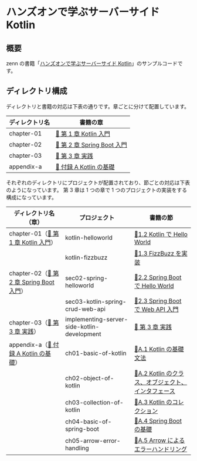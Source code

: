 # ハンズオンで学ぶサーバーサイド Kotlin

## 概要

zenn の書籍「[ハンズオンで学ぶサーバーサイド Kotlin](https://zenn.dev/msksgm/books/implementing-server-side-kotlin-development)」のサンプルコードです。

## ディレクトリ構成

ディレクトリと書籍の対応は下表の通りです。章ごとに分けて配置しています。

| ディレクトリ名 | 書籍の章                                                                                                                                   |
| -------------- | ------------------------------------------------------------------------------------------------------------------------------------------ |
| chapter-01     | [📘 第 1 章 Kotlin 入門](https://zenn.dev/msksgm/books/implementing-server-side-kotlin-development/viewer/chapter-01-00-kotlin-intro)      |
| chapter-02     | [📘 第 2 章 Spring Boot 入門](https://zenn.dev/msksgm/books/implementing-server-side-kotlin-development/viewer/chapter-02-00-spring-intro) |
| chapter-03     | [📘 第 3 章 実践](https://zenn.dev/msksgm/books/implementing-server-side-kotlin-development/viewer/chapter-03-00-impl)                     |
| appendix-a     | [📙 付録 A Kotlin の基礎](https://zenn.dev/msksgm/books/implementing-server-side-kotlin-development/viewer/appendix-a-00-basic)            |

それぞれのディレクトリにプロジェクトが配置されており、節ごとの対応は下表のようになっています。
第 3 章は 1 つの章で 1 つのプロジェクトの実装をする構成になっています。

| ディレクトリ名（章）                                                                                                                                     | プロジェクト                                | 書籍の節                                                                                                                                                              |
| -------------------------------------------------------------------------------------------------------------------------------------------------------- | ------------------------------------------- | --------------------------------------------------------------------------------------------------------------------------------------------------------------------- |
| chapter-01（[📘 第 1 章 Kotlin 入門](https://zenn.dev/msksgm/books/implementing-server-side-kotlin-development/viewer/chapter-01-00-kotlin-intro)）      | kotlin-helloworld                           | [📃1.2 Kotlin で Hello World](https://zenn.dev/msksgm/books/implementing-server-side-kotlin-development/viewer/chapter-01-02-kotlin-intro-hello-world)                |
|                                                                                                                                                          | kotlin-fizzbuzz                             | [📃1.3 FizzBuzz を実装](https://zenn.dev/msksgm/books/implementing-server-side-kotlin-development/viewer/chapter-01-03-kotlin-intro-fizzbuzz)                         |
| chapter-02（[📘 第 2 章 Spring Boot 入門](https://zenn.dev/msksgm/books/implementing-server-side-kotlin-development/viewer/chapter-02-00-spring-intro)） | sec02-spring-helloworld                     | [📃2.2 Spring Boot で Hello World](https://zenn.dev/msksgm/books/implementing-server-side-kotlin-development/viewer/chapter-02-02-spring-intro-hello-world)           |
|                                                                                                                                                          | sec03-kotlin-spring-crud-web-api            | [📃2.3 Spring Boot で Web API 入門](https://zenn.dev/msksgm/books/implementing-server-side-kotlin-development/viewer/chapter-02-03-spring-intro-crud)                 |
| chapter-03（[📘 第 3 章 実践](https://zenn.dev/msksgm/books/implementing-server-side-kotlin-development/viewer/chapter-03-00-impl)）                     | implementing-server-side-kotlin-development | [📘 第 3 章 実践](https://zenn.dev/msksgm/books/implementing-server-side-kotlin-development/viewer/chapter-03-00-impl)                                                |
| appendix-a（[📙 付録 A Kotlin の基礎](https://zenn.dev/msksgm/books/implementing-server-side-kotlin-development/viewer/appendix-a-00-basic)）            | ch01-basic-of-kotlin                        | [📃A.1 Kotlin の基礎文法](https://zenn.dev/msksgm/books/implementing-server-side-kotlin-development/viewer/appendix-a-01-basic-of-kotlin)                             |
|                                                                                                                                                          | ch02-object-of-kotlin                       | [📃A.2 Kotlin のクラス、オブジェクト、インタフェース](https://zenn.dev/msksgm/books/implementing-server-side-kotlin-development/viewer/appendix-a-01-basic-of-kotlin) |
|                                                                                                                                                          | ch03-collection-of-kotlin                   | [📃A.3 Kotlin のコレクション](https://zenn.dev/msksgm/books/implementing-server-side-kotlin-development/viewer/appendix-a-03-collection-of-kotlin)                    |
|                                                                                                                                                          | ch04-basic-of-spring-boot                   | [📃A.4 Spring Boot の基礎](https://zenn.dev/msksgm/books/implementing-server-side-kotlin-development/viewer/appendix-a-04-basic-of-springboot)                        |
|                                                                                                                                                          | ch05-arrow-error-handling                   | [📃A.5 Arrow によるエラーハンドリング](https://zenn.dev/msksgm/books/implementing-server-side-kotlin-development/viewer/appendix-a-05-basic-of-arrow)                 |
